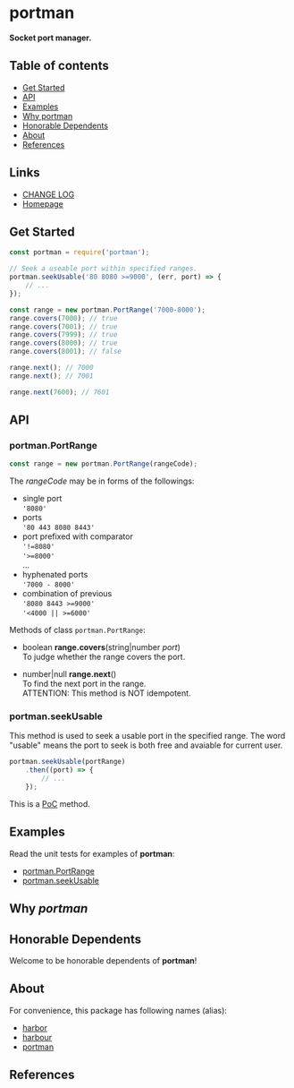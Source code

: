#	portman
__Socket port manager.__

##	Table of contents

*	[Get Started](#get-started)
*	[API](#api)
* 	[Examples](#examples)
*	[Why portman](#why-portman)
*	[Honorable Dependents](#honorable-dependents)
*	[About](#about)
*	[References](#references)

##	Links

*	[CHANGE LOG](./CHANGELOG.md)
*	[Homepage](https://github.com/YounGoat/nodejs.portman)

##	Get Started

```javascript
const portman = require('portman');

// Seek a useable port within specified ranges.
portman.seekUsable('80 8080 >=9000', (err, port) => {
    // ...
});

const range = new portman.PortRange('7000-8000');
range.covers(7000); // true
range.covers(7001); // true
range.covers(7999); // true
range.covers(8000); // true
range.covers(8001); // false

range.next(); // 7000
range.next(); // 7001

range.next(7600); // 7601
```

##	API

### portman.PortRange

```javascript
const range = new portman.PortRange(rangeCode);
```

The *rangeCode* may be in forms of the followings:  
*   single port  
    `'8080'`
*   ports  
    `'80 443 8080 8443'`
*   port prefixed with comparator  
    `'!=8080'`  
    `'>=8000'`  
    ...  
*   hyphenated ports  
    `'7000 - 8000'`
*   combination of previous  
    `'8080 8443 >=9000'`  
    `'<4000 || >=6000'`  

Methods of class `portman.PortRange`:
*   boolean __range.covers__(string|number *port*)  
    To judge whether the range covers the port.

*   number|null __range.next__()  
    To find the next port in the range.  
    ATTENTION: This method is NOT idempotent.

### portman.seekUsable

This method is used to seek a usable port in the specified range. The word "usable" means the port to seek is both free and avaiable for current user.

```javascript
portman.seekUsable(portRange)
    .then((port) => {
        // ...
    });
```
This is a [PoC](https://www.npmjs.com/package/jinang#poc) method.

##  Examples

Read the unit tests for examples of __portman__:  
*   [portman.PortRange](./test/Range.js)
*   [portman.seekUsable](./test/seekUsable.js)

##  Why *portman*

##  Honorable Dependents

Welcome to be honorable dependents of __portman__!

##  About

For convenience, this package has following names (alias):

*   [harbor](https://www.npmjs.com/package/harbor)
*   [harbour](https://www.npmjs.com/package/harbour)
*   [portman](https://www.npmjs.com/package/portman)

##  References